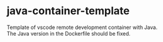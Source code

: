 # java-container-template

Template of vscode remote development container with Java.  
The Java version in the Dockerfile should be fixed.
